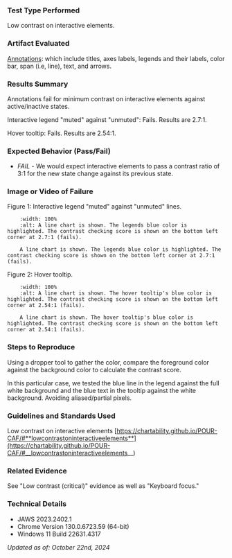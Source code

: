 ### Test Type Performed

Low contrast on interactive elements.

### Artifact Evaluated

[Annotations](https://docs.bokeh.org/en/latest/docs/user_guide/interaction.html): which include titles, axes labels, legends and their labels, color bar, span (i.e, line), text, and arrows.

### Results Summary

Annotations fail for minimum contrast on interactive elements against active/inactive states.

Interactive legend "muted" against "unmuted": Fails. Results are 2.7:1.

Hover tooltip: Fails. Results are 2.54:1.

### Expected Behavior (Pass/Fail)

- _FAIL_ - We would expect interactive elements to pass a contrast ratio of 3:1 for the new state change against its previous state.

### Image or Video of Failure
Figure 1: Interactive legend "muted" against "unmuted" lines.
```{figure} ./assets/annotations_interactive-contrast-elements_1.png
    :width: 100%
    :alt: A line chart is shown. The legends blue color is highlighted. The contrast checking score is shown on the bottom left corner at 2.7:1 (fails).

    A line chart is shown. The legends blue color is highlighted. The contrast checking score is shown on the bottom left corner at 2.7:1 (fails).
```

Figure 2: Hover tooltip.
```{figure} ./assets/annotations_contrast-interactive-elements_2.png
    :width: 100%
    :alt: A line chart is shown. The hover tooltip's blue color is highlighted. The contrast checking score is shown on the bottom left corner at 2.54:1 (fails).

    A line chart is shown. The hover tooltip's blue color is highlighted. The contrast checking score is shown on the bottom left corner at 2.54:1 (fails).
```

### Steps to Reproduce

Using a dropper tool to gather the color, compare the foreground color against the background color to calculate the contrast score.

In this particular case, we tested the blue line in the legend against the full white background and the blue text in the tooltip against the white background. Avoiding aliased/partial pixels.

### Guidelines and Standards Used

Low contrast on interactive elements [https://chartability.github.io/POUR-CAF/#**lowcontrastoninteractiveelements**](https://chartability.github.io/POUR-CAF/#__lowcontrastoninteractiveelements__)

### Related Evidence

See "Low contrast (critical)" evidence as well as "Keyboard focus."

<!-- ### Known or Documented Issues
... -->

### Technical Details
- JAWS 2023.2402.1
- Chrome Version 130.0.6723.59 (64-bit)
- Windows 11 Build 22631.4317

*Updated as of: October 22nd, 2024*

<!-- ### Notes
A seasoned SR (screen reader) user could have the knowledge to navigate and explore webpages and graphs with more nuance, whether through manual mode switching, certain key shortcuts, etc. These tests are done by a sighted user with the SR’s default options and performed as if a new or beginner user is interacting with these elements. We would expect that all users could be able to navigate smoothly, regardless of experience levels.  -->
